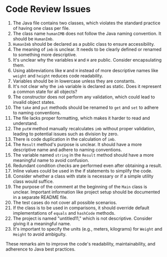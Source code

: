 # Code Review Issues

1. The Java file contains two classes, which violates the standard practice of having one class per file.
2. The class name `humanIMB` does not follow the Java naming convention. It should be `HumanImb`.
3. `HumanImb` should be declared as a public class to ensure accessibility.
4. The meaning of `imb` is unclear. It needs to be clearly defined or renamed to something more descriptive.
5. It's unclear why the variables `W` and `H` are public. Consider encapsulating them.
6. Using abbreviations like `W` and `H` instead of more descriptive names like `weight` and `height` reduces code readability.
7. Variables should be in lowercase unless they are constants.
8. It's not clear why the `imb` variable is declared as static. Does it represent a common state for all objects?
9. The constructor does not perform any validation, which could lead to invalid object states.
10. The `take` and `put` methods should be renamed to `get` and `set` to adhere to naming conventions.
11. The file lacks proper formatting, which makes it harder to read and understand.
12. The `putW` method manually recalculates `imb` without proper validation, leading to potential issues such as division by zero.
13. There is code duplication in the calculation of `imb`.
14. The `Result` method's purpose is unclear. It should have a more descriptive name and adhere to naming conventions.
15. The variable named `string` in the `Result` method should have a more meaningful name to avoid confusion.
16. Redundant condition checks are performed even after obtaining a result.
17. Inline values could be used in the if statements to simplify the code.
18. Consider whether a class with state is necessary or if a simple utility class would suffice.
19. The purpose of the comment at the beginning of the `Main` class is unclear. Important information like project setup should be documented in a separate README file.
20. The test cases do not cover all possible scenarios.
21. If the class is to be used in comparisons, it should override default implementations of `equals` and `hashCode` methods.
22. The project is named "untitled11," which is not descriptive. Consider giving it a meaningful name.
23. It's important to specify the units (e.g., meters, kilograms) for `Weight` and `Height` to avoid ambiguity.

These remarks aim to improve the code's readability, maintainability, and adherence to Java best practices.
